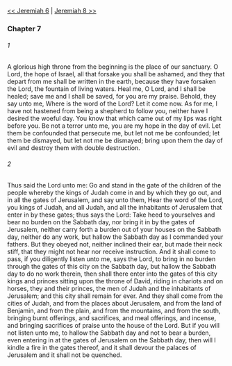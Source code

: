[<< Jeremiah 6](Jeremiah%206)  |  [Jeremiah 8 >>](Jeremiah%208)

### Chapter 7
###### 1
A glorious high throne from the beginning is the place of our sanctuary. O Lord, the hope of Israel, all that forsake you shall be ashamed, and they that depart from me shall be written in the earth, because they have forsaken the Lord, the fountain of living waters. Heal me, O Lord, and I shall be healed; save me and I shall be saved, for you are my praise. Behold, they say unto me, Where is the word of the Lord? Let it come now. As for me, I have not hastened from being a shepherd to follow you, neither have I desired the woeful day. You know that which came out of my lips was right before you. Be not a terror unto me, you are my hope in the day of evil. Let them be confounded that persecute me, but let not me be confounded; let them be dismayed, but let not me be dismayed; bring upon them the day of evil and destroy them with double destruction.

###### 2
Thus said the Lord unto me: Go and stand in the gate of the children of the people whereby the kings of Judah come in and by which they go out, and in all the gates of Jerusalem, and say unto them, Hear the word of the Lord, you kings of Judah, and all Judah, and all the inhabitants of Jerusalem that enter in by these gates; thus says the Lord: Take heed to yourselves and bear no burden on the Sabbath day, nor bring it in by the gates of Jerusalem, neither carry forth a burden out of your houses on the Sabbath day, neither do any work, but hallow the Sabbath day as I commanded your fathers. But they obeyed not, neither inclined their ear, but made their neck stiff, that they might not hear nor receive instruction. And it shall come to pass, if you diligently listen unto me, says the Lord, to bring in no burden through the gates of this city on the Sabbath day, but hallow the Sabbath day to do no work therein, then shall there enter into the gates of this city kings and princes sitting upon the throne of David, riding in chariots and on horses, they and their princes, the men of Judah and the inhabitants of Jerusalem; and this city shall remain for ever. And they shall come from the cities of Judah, and from the places about Jerusalem, and from the land of Benjamin, and from the plain, and from the mountains, and from the south, bringing burnt offerings, and sacrifices, and meal offerings, and incense, and bringing sacrifices of praise unto the house of the Lord. But if you will not listen unto me, to hallow the Sabbath day and not to bear a burden, even entering in at the gates of Jerusalem on the Sabbath day, then will I kindle a fire in the gates thereof, and it shall devour the palaces of Jerusalem and it shall not be quenched.